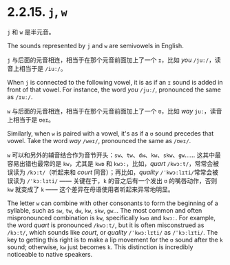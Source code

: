 # 2.2.15. `j`, `w`

`j` 和 `w` 是半元音。

The sounds represented by `j` and `w` are semivowels in English.

`j` 与后面的元音相连，相当于在那个元音前面加上了一个 `ɪ`，比如 *you* `/juː/`，读音上相当于是 `/iuː/`。

When `j` is connected to the following vowel, it is as if an `ɪ` sound is added in front of that vowel. For instance, the word *you* `/juː/`, pronounced the same as `/ɪuː/`.

`w` 与后面的元音相连，相当于在那个元音前面加上了一个 `ʊ`，比如 *way* `juː`，读音上相当于是 `ʊeɪ`。

Similarly, when `w` is paired with a vowel, it's as if a `ʊ` sound precedes that vowel. Take the word *way* `/weɪ/`, pronounced the same as `/ʊeɪ/`.

`w` 可以和另外的辅音结合作为音节开头：`sw`、`tw`、`dw`、`kw`、`skw`、`gw`…… 这其中最容易出错也最常的是 `kw`，尤其是 `kwɒ` 和 `kwɔː`，比如，*quart* `/kwɔːt/`，常常会被误读为 `/kɔːt/`（听起来和 *court* 同音）；再比如，*quality* `/ˈkwɔːlɪti/`常常会被误读为 `/ˈkɔːlɪti/` —— 关键在于，`k` 的音之后有一个发出 `ʊ` 的嘴唇动作，否则 `kw` 就变成了 `k` —— 这个差异在母语使用者听起来异常地明显。

The letter `w` can combine with other consonants to form the beginning of a syllable, such as `sw`, `tw`, `dw`, `kw`, `skw`, `gw`… The most common and often mispronounced combination is `kw`, specifically `kwɒ` and `kwɔː`. For example, the word *quart* is pronounced `/kwɔːt/`, but it is often misconstrued as `/kɔːt/`, which sounds like *court*, or *quality* `/ˈkwɔːlɪti/` as `/ˈkɔːlɪti/`. The key to getting this right is to make a lip movement for the `ʊ` sound after the `k` sound; otherwise, `kw` just becomes `k`. This distinction is incredibly noticeable to native speakers.
